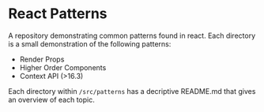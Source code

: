 # React Patterns

A repository demonstrating common patterns found in react.
Each directory is a small demonstration of the following patterns: 
* Render Props
* Higher Order Components
* Context API (>16.3)

Each directory within `/src/patterns` has a decriptive README.md that gives an overview of each topic.

